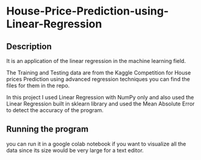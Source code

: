 # House-Price-Prediction-using-Linear-Regression

## Description
It is an application of the linear regression in the machine learning field.

The Training and Testing data are from the Kaggle Competition for House prices Prediction using advanced regression techniques you can find the files for them in the repo.

In this project I used Linear Regression with NumPy only and also used the Linear Regression built in sklearn library and used the Mean Absolute Error to detect the accuracy of the program.

## Running the program
you can run it in a google colab notebook if you want to visualize all the data since its size would be very large for a text editor.


